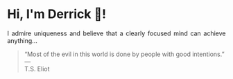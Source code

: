 # Hi, I'm Derrick 👋!
<p align="justify">I admire uniqueness and believe that a clearly focused mind can achieve anything...</p> 
<!-- #quote-start -->
<blockquote>&ldquo;Most of the evil in this world is done by people with good intentions.&rdquo; &mdash; <footer>T.S. Eliot</footer></blockquote>
<!-- #quote-end -->
